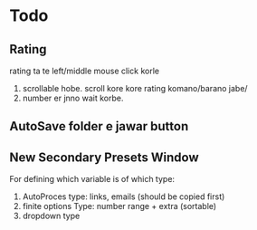 # Todo

## Rating

rating ta te left/middle mouse click korle

1. scrollable hobe. scroll kore kore rating komano/barano jabe/
2. number er jnno wait korbe.

## AutoSave folder e jawar button

## New Secondary Presets Window

For defining which variable is of which type:

1. AutoProces type: links, emails (should be copied first)
2. finite options Type: number range + extra (sortable)
3. dropdown type
